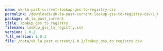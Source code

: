 ```yaml
---
name: uk-la-past-current-lookup-gss-to-registry-csv
permalink: /downloads/uk-la-past-current-lookup-gss-to-registry-csv/1_0_2
package: uk_la_past_current
title: lookup_gss_to_registry
filename: lookup_gss_to_registry.csv
version: 1.0.2
full_version: 1.0.2
file: /data/uk_la_past_current/1.0.2/lookup_gss_to_registry.csv
---
```

